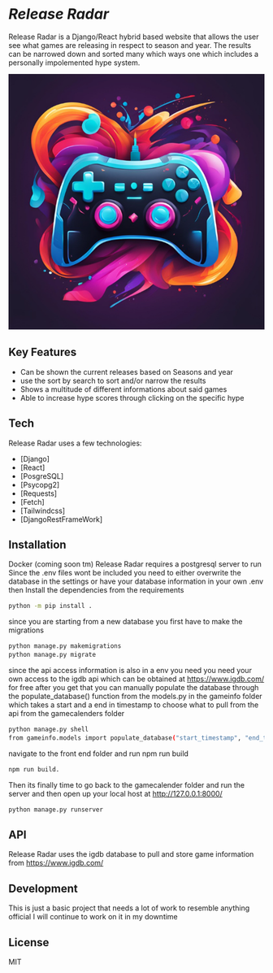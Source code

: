 # _Release Radar_

Release Radar is a Django/React hybrid based website that allows the user see what games are releasing in respect to season
and year. The results can be narrowed down and sorted many which ways one which includes a personally impolemented hype system.

![alt text](Game.png)

## Key Features

- Can be shown the current releases based on Seasons and year
- use the sort by search to sort and/or narrow the results
- Shows a multitude of different informations about said games
- Able to increase hype scores through clicking on the specific hype

## Tech

Release Radar uses a few technologies:

- [Django]
- [React]
- [PosgreSQL]
- [Psycopg2]
- [Requests]
- [Fetch]
- [Tailwindcss]
- [DjangoRestFrameWork]

## Installation

Docker (coming soon tm)
Release Radar requires a postgresql server to run
Since the .env files wont be included you need to either overwrite the database in the settings
or have your database information in your own .env
then Install the dependencies from the requirements

```sh
python -m pip install .
```

since you are starting from a new database you first have to make the migrations

```sh
python manage.py makemigrations
python manage.py migrate
```

since the api access information is also in a env you need you need your own access to the igdb api which can be obtained
at https://www.igdb.com/ for free
after you get that you can manually populate the database through the populate_database() function from the models.py
in the gameinfo folder which takes a start and a end in timestamp to choose what to pull from the api
from the gamecalenders folder

```sh
python manage.py shell
from gameinfo.models import populate_database("start_timestamp", "end_timestamp")
```

navigate to the front end folder and run npm run build

```sh
npm run build.
```

Then its finally time to go back to the gamecalender folder and run the server and then open up your local host at http://127.0.0.1:8000/

```sh
python manage.py runserver
```

## API

Release Radar uses the igdb database to pull and store game information from https://www.igdb.com/

## Development

This is just a basic project that needs a lot of work to resemble anything official I will continue to work on it in my downtime

## License

MIT
